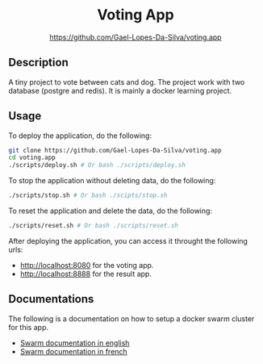 <div align="center">
	<h1>Voting App</h1>
    <a href="https://github.com/Gael-Lopes-Da-Silva/voting.app">https://github.com/Gael-Lopes-Da-Silva/voting.app</a>
</div>


Description
------------------------------------------------------------------

A tiny project to vote between cats and dog. The project work with two database (postgre and redis). It is mainly a docker learning project.


Usage
------------------------------------------------------------------

To deploy the application, do the following:
~~~sh
git clone https://github.com/Gael-Lopes-Da-Silva/voting.app
cd voting.app
./scripts/deploy.sh # Or bash ./scripts/deploy.sh
~~~

To stop the application without deleting data, do the following:
~~~sh
./scripts/stop.sh # Or bash ./scipts/stop.sh
~~~

To reset the application and delete the data, do the following:
~~~sh
./scripts/reset.sh # Or bash ./scripts/reset.sh
~~~

After deploying the application, you can access it throught the following urls:
- [http://localhost:8080](http://localhost:8080) for the voting app.
- [http://localhost:8888](http://localhost:8888) for the result app.


Documentations
------------------------------------------------------------------

The following is a documentation on how to setup a docker swarm cluster for this app.
- [Swarm documentation in english](./docs/SWARM_EN.md)
- [Swarm documentation in french](./docs/SWARM_FR.md)
